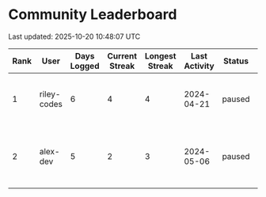 # Community Leaderboard

Last updated: 2025-10-20 10:48:07 UTC

| Rank | User | Days Logged | Current Streak | Longest Streak | Last Activity | Status | Highlight |
| ---- | ---- | ----------- | -------------- | -------------- | ------------- | ------ | --------- |
| 1 | riley-codes | 6 | 4 | 4 | 2024-04-21 | paused | Documented learnings and next steps in a public gist. |
| 2 | alex-dev | 5 | 2 | 3 | 2024-05-06 | paused | Shipped a blog post summarizing learnings from the first week. |
